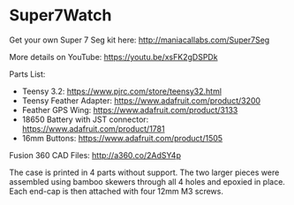 # Super7Watch

Get your own Super 7 Seg kit here: http://maniacallabs.com/Super7Seg

More details on YouTube: https://youtu.be/xsFK2gDSPDk

Parts List:

- Teensy 3.2: https://www.pjrc.com/store/teensy32.html
- Teensy Feather Adapter: https://www.adafruit.com/product/3200
- Feather GPS Wing: https://www.adafruit.com/product/3133
- 18650 Battery with JST connector: https://www.adafruit.com/product/1781
- 16mm Buttons: https://www.adafruit.com/product/1505

Fusion 360 CAD Files: http://a360.co/2AdSY4p

The case is printed in 4 parts without support. The two larger pieces were assembled using bamboo skewers through all 4 holes and epoxied in place.
Each end-cap is then attached with four 12mm M3 screws.
